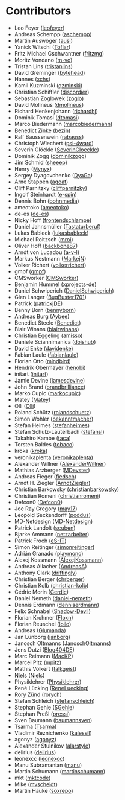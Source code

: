# Contributors

 * Leo Feyer ([leofeyer](https://github.com/leofeyer))
 * Andreas Schempp ([aschempp](https://github.com/aschempp))
 * Martin Auswöger ([ausi](https://github.com/ausi))
 * Yanick Witschi ([Toflar](https://github.com/Toflar))
 * Fritz Michael Gschwantner ([fritzmg](https://github.com/fritzmg))
 * Moritz Vondano ([m-vo](https://github.com/m-vo))
 * Tristan Lins ([tristanlins](https://github.com/tristanlins))
 * David Greminger ([bytehead](https://github.com/bytehead))
 * Hannes ([xchs](https://github.com/xchs))
 * Kamil Kuzminski ([qzminski](https://github.com/qzminski))
 * Christian Schiffler ([discordier](https://github.com/discordier))
 * Sebastian Zoglowek ([zoglo](https://github.com/zoglo))
 * David Molineus ([dmolineus](https://github.com/dmolineus))
 * Richard Henkenjohann ([richardhj](https://github.com/richardhj))
 * Dominik Tomasi ([dtomasi](https://github.com/dtomasi))
 * Marco Biedermann ([marcobiedermann](https://github.com/marcobiedermann))
 * Benedict Zinke ([bezin](https://github.com/bezin))
 * Ralf Baussenwein ([rabauss](https://github.com/rabauss))
 * Christoph Wiechert ([psi-4ward](https://github.com/psi-4ward))
 * Severin Glöckle ([SeverinGloeckle](https://github.com/SeverinGloeckle))
 * Dominik Zogg ([dominikzogg](https://github.com/dominikzogg))
 * Jim Schmid ([sheeep](https://github.com/sheeep))
 * Henry ([Mynyx](https://github.com/Mynyx))
 * Sergey Dyagovchenko ([DyaGa](https://github.com/DyaGa))
 * Arne Stappen ([agoat](https://github.com/agoat))
 * Cliff Parnitzky ([cliffparnitzky](https://github.com/cliffparnitzky))
 * Ingolf Steinhardt ([e-spin](https://github.com/e-spin))
 * Dennis Bohn ([bohnmedia](https://github.com/bohnmedia))
 * ameotoko ([ameotoko](https://github.com/ameotoko))
 * de-es ([de-es](https://github.com/de-es))
 * Nicky Hoff ([frontendschlampe](https://github.com/frontendschlampe))
 * Daniel Jahnsmüller ([Tastaturberuf](https://github.com/Tastaturberuf))
 * Lukas Bableck ([lukasbableck](https://github.com/lukasbableck))
 * Michael Roitzsch ([mroi](https://github.com/mroi))
 * Oliver Hoff ([backbone87](https://github.com/backbone87))
 * Arndt von Lucadou ([a-v-l](https://github.com/a-v-l))
 * Markus Nestmann ([MarkejN](https://github.com/MarkejN))
 * Volker Richert ([volkerrichert](https://github.com/volkerrichert))
 * gmpf ([gmpf](https://github.com/gmpf))
 * CMSworker ([CMSworker](https://github.com/CMSworker))
 * Benjamin Hummel ([xprojects-de](https://github.com/xprojects-de))
 * Daniel Schwiperich ([DanielSchwiperich](https://github.com/DanielSchwiperich))
 * Glen Langer ([BugBuster1701](https://github.com/BugBuster1701))
 * Patrick ([patrickjDE](https://github.com/patrickjDE))
 * Benny Born ([bennyborn](https://github.com/bennyborn))
 * Andreas Burg ([Aybee](https://github.com/Aybee))
 * Benedict Steele ([Benedict](https://github.com/Benedict))
 * Blair Winans ([blairwinans](https://github.com/blairwinans))
 * Christian Eggeling ([amisso](https://github.com/amisso))
 * Daniele Sciannimanica ([doishub](https://github.com/doishub))
 * David Enke ([davidenke](https://github.com/davidenke))
 * Fabian Laule ([fabianlaule](https://github.com/fabianlaule))
 * Florian Otto ([mindbird](https://github.com/mindbird))
 * Hendrik Obermayer ([henobi](https://github.com/henobi))
 * initart ([initart](https://github.com/initart))
 * Jamie Devine ([jamesdevine](https://github.com/jamesdevine))
 * John Brand ([brandbrilliance](https://github.com/brandbrilliance))
 * Marko Cupic ([markocupic](https://github.com/markocupic))
 * Matey ([Matey](https://github.com/Matey))
 * Olli ([Olli](https://github.com/Olli))
 * Roland Schütz ([rolandschuetz](https://github.com/rolandschuetz))
 * Simon Wohler ([bekanntmacher](https://github.com/bekanntmacher))
 * Stefan Heimes ([stefanheimes](https://github.com/stefanheimes))
 * Stefan Schulz-Lauterbach ([stefansl](https://github.com/stefansl))
 * Takahiro Kambe ([taca](https://github.com/taca))
 * Torsten Baldes ([tobaco](https://github.com/tobaco))
 * kroka ([kroka](https://github.com/kroka))
 * veronikaplenta ([veronikaplenta](https://github.com/veronikaplenta))
 * Alexander Willner ([AlexanderWillner](https://github.com/AlexanderWillner))
 * Mathias Arzberger ([MDevster](https://github.com/MDevster))
 * Andreas Fieger ([fiedsch](https://github.com/fiedsch))
 * Arndt H. Ziegler ([ArndtZiegler](https://github.com/ArndtZiegler))
 * Christian Barkowsky ([christianbarkowsky](https://github.com/christianbarkowsky))
 * Christian Romeni ([christianromeni](https://github.com/christianromeni))
 * Defcon0 ([Defcon0](https://github.com/Defcon0))
 * Joe Ray Gregory ([may17](https://github.com/may17))
 * Leopold Seckendorff ([poddus](https://github.com/poddus))
 * MD-Netdesign ([MD-Netdesign](https://github.com/MD-Netdesign))
 * Patrick Landolt ([scuben](https://github.com/scuben))
 * Bjarke Ammann ([netzarbeiter](https://github.com/netzarbeiter))
 * Patrick Froch ([eS-IT](https://github.com/eS-IT))
 * Simon Reitinger ([simonreitinger](https://github.com/simonreitinger))
 * Adrián Granado ([playmono](https://github.com/playmono))
 * Alexej Kossmann ([AlexejKossmann](https://github.com/AlexejKossmann))
 * Andreas Allacher ([AndreasA](https://github.com/AndreasA))
 * Anthony Clark ([driftingly](https://github.com/driftingly))
 * Christian Berger ([chrberger](https://github.com/chrberger))
 * Christian Kolb ([christian-kolb](https://github.com/christian-kolb))
 * Cédric Morin ([Cerdic](https://github.com/Cerdic))
 * Daniel Nemeth ([daniel-nemeth](https://github.com/daniel-nemeth))
 * Dennis Erdmann ([denniserdmann](https://github.com/denniserdmann))
 * Felix Schnabel ([Shadow-Devil](https://github.com/Shadow-Devil))
 * Florian Krohmer ([Floxn](https://github.com/Floxn))
 * Florian Reuschel ([loilo](https://github.com/loilo))
 * Andreas ([Glumanda](https://github.com/Glumanda))
 * Jan Lünborg ([janborg](https://github.com/janborg))
 * Janosch Oltmanns ([JanoschOltmanns](https://github.com/JanoschOltmanns))
 * Jens Dutzi ([Blog404DE](https://github.com/Blog404DE))
 * Marc Reimann ([MacKP](https://github.com/MacKP))
 * Marcel Pitz ([mpitz](https://github.com/mpitz))
 * Mathis Völkert ([falkgeist](https://github.com/falkgeist))
 * Niels ([Niels](https://github.com/Niels))
 * Physiklehrer ([Physiklehrer](https://github.com/Physiklehrer))
 * René Lücking ([ReneLuecking](https://github.com/ReneLuecking))
 * Rory Zünd ([rorych](https://github.com/rorych))
 * Stefan Schleich ([stefanschleich](https://github.com/stefanschleich))
 * Stephan Gehle ([SGehle](https://github.com/SGehle))
 * Stephan Preßl ([pressi](https://github.com/pressi))
 * Sven Baumann ([baumannsven](https://github.com/baumannsven))
 * Tsarma ([Tsarma](https://github.com/Tsarma))
 * Vladimir Reznichenko ([kalessil](https://github.com/kalessil))
 * agonyz ([agonyz](https://github.com/agonyz))
 * Alexander Stulnikov ([alarstyle](https://github.com/alarstyle))
 * delirius ([delirius](https://github.com/delirius))
 * leonexcc ([leonexcc](https://github.com/leonexcc))
 * Manu Subramanian ([manu](https://github.com/manu))
 * Martin Schumann ([martinschumann](https://github.com/martinschumann))
 * mkt ([mktcode](https://github.com/mktcode))
 * Mike ([mvscheidt](https://github.com/mvscheidt))
 * Martin Hauke ([soxrepo](https://github.com/soxrepo))
